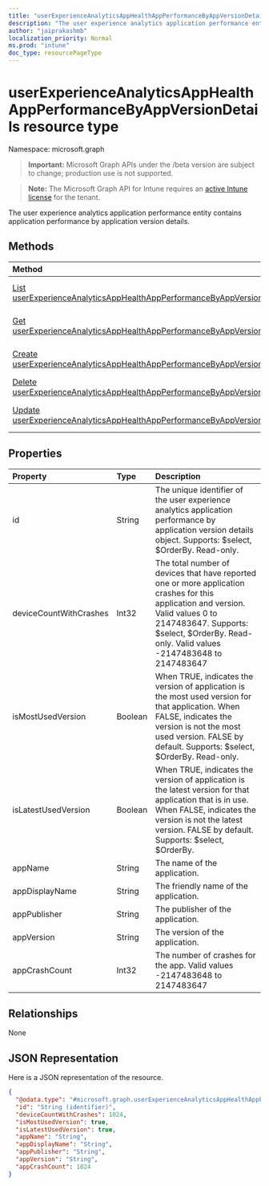 ```yaml
---
title: "userExperienceAnalyticsAppHealthAppPerformanceByAppVersionDetails resource type"
description: "The user experience analytics application performance entity contains application performance by application version details."
author: "jaiprakashmb"
localization_priority: Normal
ms.prod: "intune"
doc_type: resourcePageType
---
```


# userExperienceAnalyticsAppHealthAppPerformanceByAppVersionDetails resource type

Namespace: microsoft.graph

> **Important:** Microsoft Graph APIs under the /beta version are subject to change; production use is not supported.

> **Note:** The Microsoft Graph API for Intune requires an [active Intune license](https://go.microsoft.com/fwlink/?linkid=839381) for the tenant.

The user experience analytics application performance entity contains application performance by application version details.

## Methods
|Method|Return Type|Description|
|:---|:---|:---|
|[List userExperienceAnalyticsAppHealthAppPerformanceByAppVersionDetailses](../api/intune-devices-userexperienceanalyticsapphealthappperformancebyappversiondetails-list.md)|[userExperienceAnalyticsAppHealthAppPerformanceByAppVersionDetails](../resources/intune-devices-userexperienceanalyticsapphealthappperformancebyappversiondetails.md) collection|List properties and relationships of the [userExperienceAnalyticsAppHealthAppPerformanceByAppVersionDetails](../resources/intune-devices-userexperienceanalyticsapphealthappperformancebyappversiondetails.md) objects.|
|[Get userExperienceAnalyticsAppHealthAppPerformanceByAppVersionDetails](../api/intune-devices-userexperienceanalyticsapphealthappperformancebyappversiondetails-get.md)|[userExperienceAnalyticsAppHealthAppPerformanceByAppVersionDetails](../resources/intune-devices-userexperienceanalyticsapphealthappperformancebyappversiondetails.md)|Read properties and relationships of the [userExperienceAnalyticsAppHealthAppPerformanceByAppVersionDetails](../resources/intune-devices-userexperienceanalyticsapphealthappperformancebyappversiondetails.md) object.|
|[Create userExperienceAnalyticsAppHealthAppPerformanceByAppVersionDetails](../api/intune-devices-userexperienceanalyticsapphealthappperformancebyappversiondetails-create.md)|[userExperienceAnalyticsAppHealthAppPerformanceByAppVersionDetails](../resources/intune-devices-userexperienceanalyticsapphealthappperformancebyappversiondetails.md)|Create a new [userExperienceAnalyticsAppHealthAppPerformanceByAppVersionDetails](../resources/intune-devices-userexperienceanalyticsapphealthappperformancebyappversiondetails.md) object.|
|[Delete userExperienceAnalyticsAppHealthAppPerformanceByAppVersionDetails](../api/intune-devices-userexperienceanalyticsapphealthappperformancebyappversiondetails-delete.md)|None|Deletes a [userExperienceAnalyticsAppHealthAppPerformanceByAppVersionDetails](../resources/intune-devices-userexperienceanalyticsapphealthappperformancebyappversiondetails.md).|
|[Update userExperienceAnalyticsAppHealthAppPerformanceByAppVersionDetails](../api/intune-devices-userexperienceanalyticsapphealthappperformancebyappversiondetails-update.md)|[userExperienceAnalyticsAppHealthAppPerformanceByAppVersionDetails](../resources/intune-devices-userexperienceanalyticsapphealthappperformancebyappversiondetails.md)|Update the properties of a [userExperienceAnalyticsAppHealthAppPerformanceByAppVersionDetails](../resources/intune-devices-userexperienceanalyticsapphealthappperformancebyappversiondetails.md) object.|

## Properties
|Property|Type|Description|
|:---|:---|:---|
|id|String|The unique identifier of the user experience analytics application performance by application version details object. Supports: $select, $OrderBy. Read-only.|
|deviceCountWithCrashes|Int32|The total number of devices that have reported one or more application crashes for this application and version. Valid values 0 to 2147483647. Supports: $select, $OrderBy. Read-only. Valid values -2147483648 to 2147483647|
|isMostUsedVersion|Boolean|When TRUE, indicates the version of application is the most used version for that application. When FALSE, indicates the version is not the most used version. FALSE by default. Supports: $select, $OrderBy. Read-only.|
|isLatestUsedVersion|Boolean|When TRUE, indicates the version of application is the latest version for that application that is in use. When FALSE, indicates the version is not the latest version. FALSE by default. Supports: $select, $OrderBy.|
|appName|String|The name of the application.|
|appDisplayName|String|The friendly name of the application.|
|appPublisher|String|The publisher of the application.|
|appVersion|String|The version of the application.|
|appCrashCount|Int32|The number of crashes for the app. Valid values -2147483648 to 2147483647|

## Relationships
None

## JSON Representation
Here is a JSON representation of the resource.
<!-- {
  "blockType": "resource",
  "keyProperty": "id",
  "@odata.type": "microsoft.graph.userExperienceAnalyticsAppHealthAppPerformanceByAppVersionDetails"
}
-->
``` json
{
  "@odata.type": "#microsoft.graph.userExperienceAnalyticsAppHealthAppPerformanceByAppVersionDetails",
  "id": "String (identifier)",
  "deviceCountWithCrashes": 1024,
  "isMostUsedVersion": true,
  "isLatestUsedVersion": true,
  "appName": "String",
  "appDisplayName": "String",
  "appPublisher": "String",
  "appVersion": "String",
  "appCrashCount": 1024
}
```
